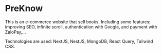 # PreKnow

This is an e-commerce website that sell books. Including some features: improving SEO, infinite scroll, authentication with Google, and payment with ZaloPay,...

Technologies are used: NextJS, NestJS, MongoDB, React Query, Tailwind CSS. 